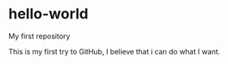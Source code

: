 # hello-world
My first repository

This is my first try to GitHub,  I believe that i can do what I want.
